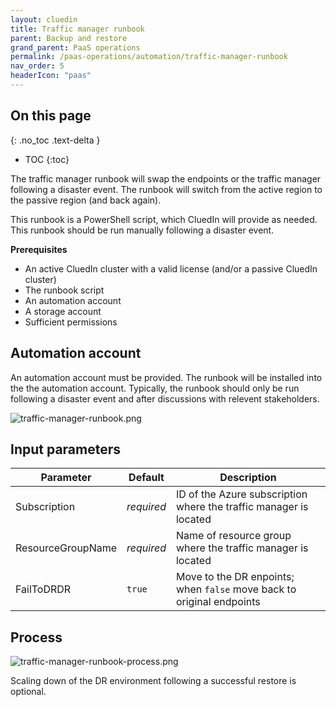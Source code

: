 ```yaml
---
layout: cluedin
title: Traffic manager runbook
parent: Backup and restore
grand_parent: PaaS operations
permalink: /paas-operations/automation/traffic-manager-runbook
nav_order: 5
headerIcon: "paas"
---
```

## On this page
{: .no_toc .text-delta }
- TOC
{:toc}

The traffic manager runbook will swap the endpoints or the traffic manager following a disaster event. The runbook will switch from the active region to the passive region (and back again).

This runbook is a PowerShell script, which CluedIn will provide as needed. This runbook should be run manually following a disaster event.

**Prerequisites**

- An active CluedIn cluster with a valid license (and/or a passive CluedIn cluster)
- The runbook script
- An automation account
- A storage account
- Sufficient permissions

## Automation account

An automation account must be provided. The runbook will be installed into the the automation account. Typically, the runbook should only be run following a disaster event and after discussions with relevent stakeholders.

![traffic-manager-runbook.png](../../assets/images/paas-operations/traffic-manager-runbook.png)

## Input parameters

| Parameter | Default | Description |
|--|--|--|
| Subscription | _required_ | ID of the Azure subscription where the traffic manager is located |
| ResourceGroupName | _required_ | Name of resource group where the traffic manager is located |
| FailToDRDR | `true` | Move to the DR enpoints; when `false` move back to original endpoints |

## Process

![traffic-manager-runbook-process.png](../../assets/images/paas-operations/traffic-manager-runbook-process.png)

Scaling down of the DR environment following a successful restore is optional.